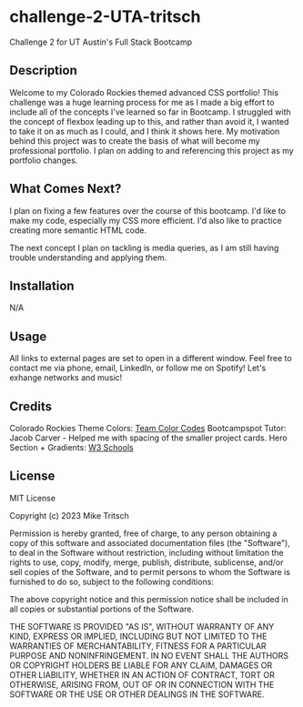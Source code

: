 # challenge-2-UTA-tritsch
Challenge 2 for UT Austin's Full Stack Bootcamp

## Description

Welcome to my Colorado Rockies themed advanced CSS portfolio! This challenge was a huge learning process for me as I made a big effort to include all of the concepts I've learned so far in Bootcamp. I struggled with the concept of flexbox leading up to this, and rather than avoid it, I wanted to take it on as much as I could, and I think it shows here. My motivation behind this project was to create the basis of what will become my professional portfolio. I plan on adding to and referencing this project as my portfolio changes.


## What Comes Next?

I plan on fixing a few features over the course of this bootcamp. I'd like to make my code, especially my CSS more efficient. I'd also like to practice creating more semantic HTML code.

The next concept I plan on tackling is media queries, as I am still having trouble understanding and applying them.

## Installation

N/A


## Usage

All links to external pages are set to open in a different window.
Feel free to contact me via phone, email, LinkedIn, or follow me on Spotify! Let's exhange networks and music!

## Credits

Colorado Rockies Theme Colors: [Team Color Codes](https://teamcolorcodes.com/colorado-rockies-color-codes/)
Bootcampspot Tutor: Jacob Carver - Helped me with spacing of the smaller project cards.
Hero Section + Gradients: [W3 Schools](https://www.w3schools.com/howto/howto_css_hero_image.asp)


## License

MIT License

Copyright (c) 2023 Mike Tritsch

Permission is hereby granted, free of charge, to any person obtaining a copy
of this software and associated documentation files (the "Software"), to deal
in the Software without restriction, including without limitation the rights
to use, copy, modify, merge, publish, distribute, sublicense, and/or sell
copies of the Software, and to permit persons to whom the Software is
furnished to do so, subject to the following conditions:

The above copyright notice and this permission notice shall be included in all
copies or substantial portions of the Software.

THE SOFTWARE IS PROVIDED "AS IS", WITHOUT WARRANTY OF ANY KIND, EXPRESS OR
IMPLIED, INCLUDING BUT NOT LIMITED TO THE WARRANTIES OF MERCHANTABILITY,
FITNESS FOR A PARTICULAR PURPOSE AND NONINFRINGEMENT. IN NO EVENT SHALL THE
AUTHORS OR COPYRIGHT HOLDERS BE LIABLE FOR ANY CLAIM, DAMAGES OR OTHER
LIABILITY, WHETHER IN AN ACTION OF CONTRACT, TORT OR OTHERWISE, ARISING FROM,
OUT OF OR IN CONNECTION WITH THE SOFTWARE OR THE USE OR OTHER DEALINGS IN THE
SOFTWARE.